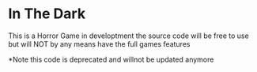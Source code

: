 # In The Dark

This is a Horror Game in developtment the source code will be free to use but will NOT by any means have the full games features

*Note this code is deprecated and willnot be updated anymore
